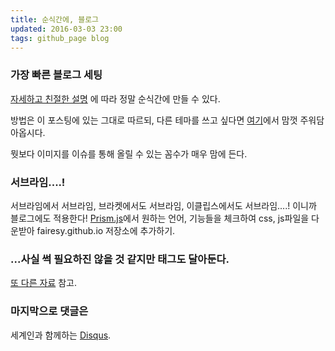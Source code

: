 ```yaml
---
title: 순식간에, 블로그
updated: 2016-03-03 23:00
tags: github_page blog 
---
```


### 가장 빠른 블로그 세팅
[자세하고 친절한 설명](http://ilmol.com/2015/01/Jekyll,Git%20%EC%9D%84%20%EB%AA%B0%EB%9D%BC%EB%8F%84%20%EB%AC%B4%EB%A3%8C%20Github%20Pages%20%EC%A6%90%EA%B8%B0%EA%B8%B0.html)
에 따라 정말 순식간에 만들 수 있다. 

방법은 이 포스팅에 있는 그대로 따르되, 다른 테마를 쓰고 싶다면 [여기](http://jekyllthemes.org/)에서 맘껏 주워담아옵시다. 

뭣보다 이미지를 이슈를 통해 올릴 수 있는 꼼수가 매우 맘에 든다. 

### 서브라임....!
서브라임에서 서브라임, 브라켓에서도 서브라임, 이클립스에서도 서브라임....! 이니까 블로그에도 적용한다!
[Prism.js](http://prismjs.com/)에서 원하는 언어, 기능들을 체크하여 css, js파일을 다운받아 fairesy.github.io 저장소에 추가하기.

### ...사실 썩 필요하진 않을 것 같지만 태그도 달아둔다.
[또 다른 자료](http://blog.meinside.pe.kr/Adding-tag-cloud-and-archives-page-to-Jekyll/) 참고.

### 마지막으로 댓글은
세계인과 함께하는 [Disqus](https://disqus.com/).
